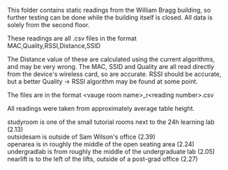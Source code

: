 This folder contains static readings from the William Bragg building, so further testing can be done while the building itself is closed. 
All data is solely from the second floor.

These readings are all .csv files in the format MAC,Quality,RSSI,Distance,SSID

The Distance value of these are calculated using the current algorithms, and may be very wrong. 
The MAC, SSID and Quality are all read directly from the device's wireless card, so are accurate. 
RSSI should be accurate, but a better Quality -> RSSI algorithm may be found at some point.

The files are in the format \<vauge room name>_r\<reading number>.csv

All readings were taken from approximately average table height.

studyroom is one of the small tutorial rooms next to the 24h learning lab (2.13)<br>
outsidesam is outside of Sam Wilson's office (2.39)<br>
openarea is in roughly the middle of the open seating area (2.24)<br> 
undergradlab is from roughly the middle of the undergraduate lab (2.05)<br>
nearlift is to the left of the lifts, outside of a post-grad office (2.27)